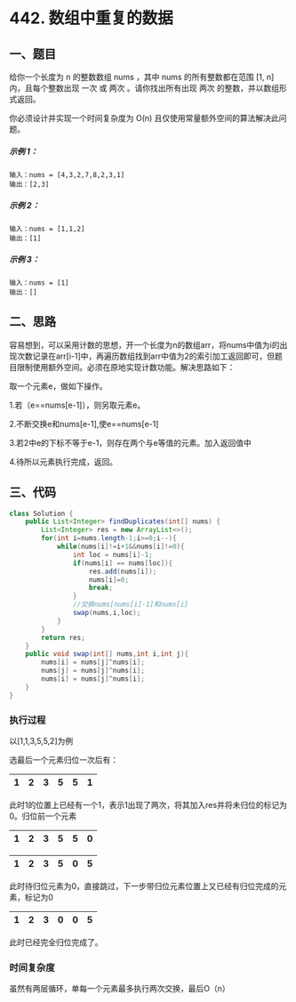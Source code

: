 # 442. 数组中重复的数据

## 一、题目

给你一个长度为 n 的整数数组 nums ，其中 nums 的所有整数都在范围 [1, n] 内，且每个整数出现 一次 或 两次 。请你找出所有出现 两次 的整数，并以数组形式返回。

你必须设计并实现一个时间复杂度为 O(n) 且仅使用常量额外空间的算法解决此问题。

##### 示例 1：

```
输入：nums = [4,3,2,7,8,2,3,1]
输出：[2,3]
```

##### 示例 2：

```
输入：nums = [1,1,2]
输出：[1]
```

##### 示例 3：

```
输入：nums = [1]
输出：[]
```



## 二、思路 

容易想到，可以采用计数的思想，开一个长度为n的数组arr，将nums中值为i的出现次数记录在arr[i-1]中，再遍历数组找到arr中值为2的索引加工返回即可，但题目限制使用额外空间。必须在原地实现计数功能。解决思路如下：



取一个元素e，做如下操作。

1.若（e==nums[e-1]），则另取元素e。

2.不断交换e和nums[e-1],使e==nums[e-1]

3.若2中e的下标不等于e-1，则存在两个与e等值的元素。加入返回值中

4.待所以元素执行完成，返回。



## 三、代码

```java
class Solution {
    public List<Integer> findDuplicates(int[] nums) {
        List<Integer> res = new ArrayList<>();
        for(int i=nums.length-1;i>=0;i--){
            while(nums[i]!=i+1&&nums[i]!=0){
            	int loc = nums[i]-1;
                if(nums[i] == nums[loc]){
                    res.add(nums[i]);
                    nums[i]=0;
                    break;
                }
                //交换nums[nums[i]-1]和nums[i]
                swap(nums,i,loc);
            }
        }
        return res;    
    }
    public void swap(int[] nums,int i,int j){
        nums[i] = nums[j]^nums[i];
        nums[j] = nums[j]^nums[i];
        nums[i] = nums[j]^nums[i];
    }
}
```

### 执行过程

以[1,1,3,5,5,2]为例

选最后一个元素归位一次后有：

| 1    | 2    | 3    | 5    | 5    | 1    |
| ---- | ---- | ---- | ---- | ---- | ---- |

此时1的位置上已经有一个1，表示1出现了两次，将其加入res并将未归位的标记为0。归位前一个元素

| 1    | 2    | 3    | 5    | 5    | 0    |
| ---- | ---- | ---- | ---- | ---- | ---- |

| 1    | 2    | 3    | 5    | 0    | 5    |
| ---- | ---- | ---- | ---- | ---- | ---- |

此时待归位元素为0，直接跳过，下一步带归位元素位置上又已经有归位完成的元素，标记为0

| 1    | 2    | 3    | 0    | 0    | 5    |
| ---- | ---- | ---- | ---- | ---- | ---- |

此时已经完全归位完成了。

### 时间复杂度

虽然有两层循环，单每一个元素最多执行两次交换，最后O（n）
